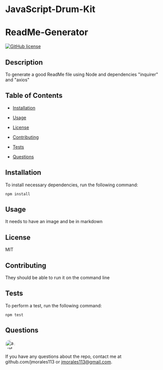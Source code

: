 # JavaScript-Drum-Kit

# ReadMe-Generator

[![GitHub license](https://img.shields.io/github/license/Naereen/StrapDown.js.svg)](https://github.com/Naereen/StrapDown.js/blob/master/LICENSE)

## Description

To generate a good ReadMe file using Node and dependencies "inquirer" and "axios"

## Table of Contents

- [Installation](#Installation)

- [Usage](#Usage)

- [License](#License)

- [Contributing](#Contributing)

- [Tests](#Tests)

- [Questions](#Questions)

## Installation

To install necessary dependencies, run the following command:

    npm install

## Usage

It needs to have an image and be in markdown

## License

MIT

## Contributing

They should be able to run it on the command line

## Tests

To perform a test, run the following command:

    npm test

## Questions

<img src="https://avatars2.githubusercontent.com/u/57970306?s=460&v=4"
alt="avatar" style="border-radius: 16px" width="30" />

If you have any questions about the repo, contact me at github.com/jmorales113 or jmorales113@gmail.com.
